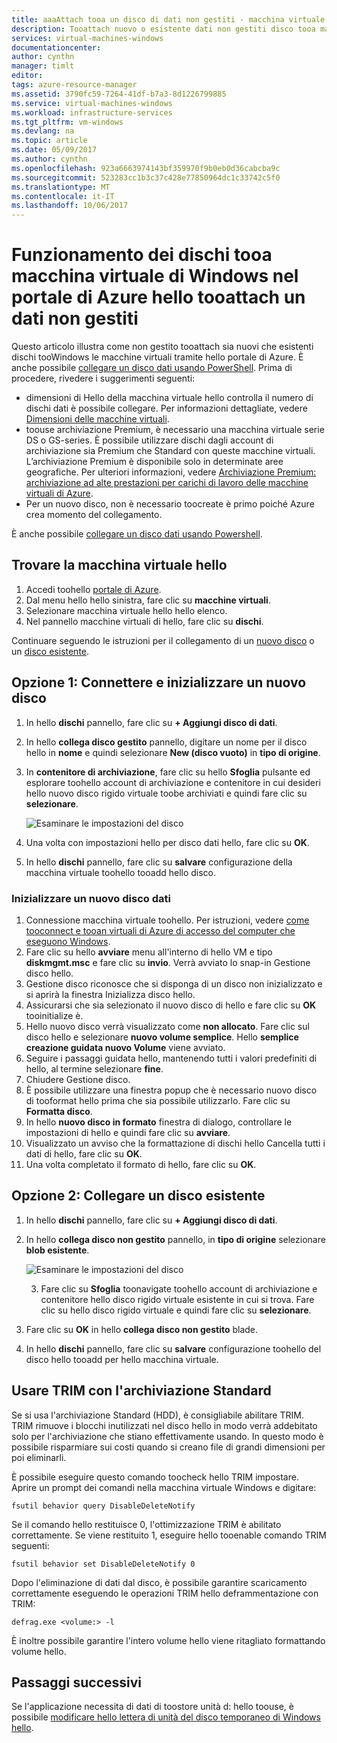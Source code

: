 ```yaml
---
title: aaaAttach tooa un disco di dati non gestiti - macchina virtuale di Windows Azure | Documenti Microsoft
description: Tooattach nuovo o esistente dati non gestiti disco tooa macchina virtuale Windows in Azure mediante portale hello hello come modello di distribuzione di gestione risorse.
services: virtual-machines-windows
documentationcenter: 
author: cynthn
manager: timlt
editor: 
tags: azure-resource-manager
ms.assetid: 3790fc59-7264-41df-b7a3-8d1226799885
ms.service: virtual-machines-windows
ms.workload: infrastructure-services
ms.tgt_pltfrm: vm-windows
ms.devlang: na
ms.topic: article
ms.date: 05/09/2017
ms.author: cynthn
ms.openlocfilehash: 923a6663974143bf359970f9b0eb0d36cabcba9c
ms.sourcegitcommit: 523283cc1b3c37c428e77850964dc1c33742c5f0
ms.translationtype: MT
ms.contentlocale: it-IT
ms.lasthandoff: 10/06/2017
---
```

# <a name="how-tooattach-an-unmanaged-data-disk-tooa-windows-vm-in-hello-azure-portal"></a>Funzionamento dei dischi tooa macchina virtuale di Windows nel portale di Azure hello tooattach un dati non gestiti

Questo articolo illustra come non gestito tooattach sia nuovi che esistenti dischi tooWindows le macchine virtuali tramite hello portale di Azure. È anche possibile [collegare un disco dati usando PowerShell](./attach-disk-ps.md). Prima di procedere, rivedere i suggerimenti seguenti:

* dimensioni di Hello della macchina virtuale hello controlla il numero di dischi dati è possibile collegare. Per informazioni dettagliate, vedere [Dimensioni delle macchine virtuali](sizes.md).
* toouse archiviazione Premium, è necessario una macchina virtuale serie DS o GS-series. È possibile utilizzare dischi dagli account di archiviazione sia Premium che Standard con queste macchine virtuali. L’archiviazione Premium è disponibile solo in determinate aree geografiche. Per ulteriori informazioni, vedere [Archiviazione Premium: archiviazione ad alte prestazioni per carichi di lavoro delle macchine virtuali di Azure](../../storage/storage-premium-storage.md?toc=%2fazure%2fvirtual-machines%2fwindows%2ftoc.json).
* Per un nuovo disco, non è necessario toocreate è primo poiché Azure crea momento del collegamento.


È anche possibile [collegare un disco dati usando Powershell](attach-disk-ps.md).


## <a name="find-hello-virtual-machine"></a>Trovare la macchina virtuale hello
1. Accedi toohello [portale di Azure](https://portal.azure.com/).
2. Dal menu hello hello sinistra, fare clic su **macchine virtuali**.
3. Selezionare macchina virtuale hello hello elenco.
4. Nel pannello macchine virtuali di hello, fare clic su **dischi**.
   
Continuare seguendo le istruzioni per il collegamento di un [nuovo disco](#option-1-attach-a-new-disk) o un [disco esistente](#option-2-attach-an-existing-disk).

## <a name="option-1-attach-and-initialize-a-new-disk"></a>Opzione 1: Connettere e inizializzare un nuovo disco
1. In hello **dischi** pannello, fare clic su **+ Aggiungi disco di dati**.
2. In hello **collega disco gestito** pannello, digitare un nome per il disco hello in **nome** e quindi selezionare **New (disco vuoto)** in **tipo di origine**.
3. In **contenitore di archiviazione**, fare clic su hello **Sfoglia** pulsante ed esplorare toohello account di archiviazione e contenitore in cui desideri hello nuovo disco rigido virtuale toobe archiviati e quindi fare clic su **selezionare**. 
  
   ![Esaminare le impostazioni del disco](./media/attach-disk-portal/attach-empty-unmanaged.png)
   
3. Una volta con impostazioni hello per disco dati hello, fare clic su **OK**.
4. In hello **dischi** pannello, fare clic su **salvare** configurazione della macchina virtuale toohello tooadd hello disco.


### <a name="initialize-a-new-data-disk"></a>Inizializzare un nuovo disco dati

1. Connessione macchina virtuale toohello. Per istruzioni, vedere [come tooconnect e tooan virtuali di Azure di accesso del computer che eseguono Windows](connect-logon.md?toc=%2fazure%2fvirtual-machines%2fwindows%2ftoc.json).
1. Fare clic su hello **avviare** menu all'interno di hello VM e tipo **diskmgmt.msc** e fare clic su **invio**. Verrà avviato lo snap-in Gestione disco hello.
2. Gestione disco riconosce che si disponga di un disco non inizializzato e si aprirà la finestra Inizializza disco hello.
3. Assicurarsi che sia selezionato il nuovo disco di hello e fare clic su **OK** tooinitialize è.
4. Hello nuovo disco verrà visualizzato come **non allocato**. Fare clic sul disco hello e selezionare **nuovo volume semplice**. Hello **semplice creazione guidata nuovo Volume** viene avviato.
5. Seguire i passaggi guidata hello, mantenendo tutti i valori predefiniti di hello, al termine selezionare **fine**.
6. Chiudere Gestione disco.
7. È possibile utilizzare una finestra popup che è necessario nuovo disco di tooformat hello prima che sia possibile utilizzarlo. Fare clic su **Formatta disco**.
8. In hello **nuovo disco in formato** finestra di dialogo, controllare le impostazioni di hello e quindi fare clic su **avviare**.
9. Visualizzato un avviso che la formattazione di dischi hello Cancella tutti i dati di hello, fare clic su **OK**.
10. Una volta completato il formato di hello, fare clic su **OK**.


## <a name="option-2-attach-an-existing-disk"></a>Opzione 2: Collegare un disco esistente
1. In hello **dischi** pannello, fare clic su **+ Aggiungi disco di dati**.
2. In hello **collega disco non gestito** pannello, in **tipo di origine** selezionare **blob esistente**.

    ![Esaminare le impostazioni del disco](./media/attach-disk-portal/attach-existing-unmanaged.png)

    3. Fare clic su **Sfoglia** toonavigate toohello account di archiviazione e contenitore hello disco rigido virtuale esistente in cui si trova. Fare clic su hello disco rigido virtuale e quindi fare clic su **selezionare**.
4. Fare clic su **OK** in hello **collega disco non gestito** blade.
5. In hello **dischi** pannello, fare clic su **salvare** configurazione toohello del disco hello tooadd per hello macchina virtuale.
   


## <a name="use-trim-with-standard-storage"></a>Usare TRIM con l'archiviazione Standard

Se si usa l'archiviazione Standard (HDD), è consigliabile abilitare TRIM. TRIM rimuove i blocchi inutilizzati nel disco hello in modo verrà addebitato solo per l'archiviazione che stiano effettivamente usando. In questo modo è possibile risparmiare sui costi quando si creano file di grandi dimensioni per poi eliminarli. 

È possibile eseguire questo comando toocheck hello TRIM impostare. Aprire un prompt dei comandi nella macchina virtuale Windows e digitare:

```
fsutil behavior query DisableDeleteNotify
```

Se il comando hello restituisce 0, l'ottimizzazione TRIM è abilitato correttamente. Se viene restituito 1, eseguire hello tooenable comando TRIM seguenti:
```
fsutil behavior set DisableDeleteNotify 0
```

Dopo l'eliminazione di dati dal disco, è possibile garantire scaricamento correttamente eseguendo le operazioni TRIM hello deframmentazione con TRIM:

```
defrag.exe <volume:> -l
```

È inoltre possibile garantire l'intero volume hello viene ritagliato formattando volume hello.


## <a name="next-steps"></a>Passaggi successivi
Se l'applicazione necessita di dati di toostore unità d: hello toouse, è possibile [modificare hello lettera di unità del disco temporaneo di Windows hello](change-drive-letter.md?toc=%2fazure%2fvirtual-machines%2fwindows%2fclassic%2ftoc.json).

